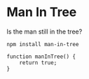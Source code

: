 # Man In Tree

Is the man still in the tree?

`npm install man-in-tree`

```
function manInTree() {
	return true;
}
```